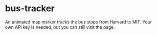 # bus-tracker
An animated map marker tracks the bus stops from Harvard to MIT. Your own API key is needed, but you can still visit the page.
